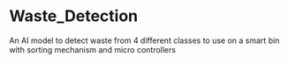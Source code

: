 # Waste_Detection
An AI model to detect waste from 4 different classes to use on a smart bin with sorting mechanism and micro controllers
